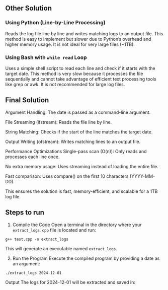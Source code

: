 ## Other Solution

### Using Python (Line-by-Line Processing)

Reads the log file line by line and writes matching logs to an output file. This method is easy to implement but slower due to Python’s overhead and higher memory usage. It is not ideal for very large files (~1TB).

### Using Bash with `while read` Loop

Uses a simple shell script to read each line and check if it starts with the target date. This method is very slow because it processes the file sequentially and cannot take advantage of efficient text processing tools like grep or awk. It is not recommended for large log files.


## Final Solution

Argument Handling: The date is passed as a command-line argument.

File Streaming (ifstream): Reads the file line by line.

String Matching: Checks if the start of the line matches the target date.

Output Writing (ofstream): Writes matching lines to an output file.

Performance Optimizations
Single-pass scan (O(n)): Only reads and processes each line once.

No extra memory usage: Uses streaming instead of loading the entire file.

Fast comparison: Uses compare() on the first 10 characters (YYYY-MM-DD).

This ensures the solution is fast, memory-efficient, and scalable for a 1TB log file.

## Steps to run 

1. Compile the Code
Open a terminal in the directory where your `extract_logs.cpp` file is located and run:


`g++ test.cpp -o extract_logs`


This will generate an executable named `extract_logs`.

2. Run the Program
Execute the compiled program by providing a date as an argument:


`./extract_logs 2024-12-01`


Output
The logs for 2024-12-01 will be extracted and saved in:
